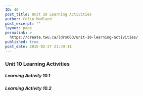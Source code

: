 ```yaml
---
ID: 40
post_title: Unit 10 Learning Activities
author: Colin Madland
post_excerpt: ""
layout: page
permalink: >
  https://create.twu.ca/ldrs663/unit-10-learning-activities/
published: true
post_date: 2018-02-27 21:49:11
---
```

### Unit 10 Learning Activities

##### Learning Activity 10.1

##### Learning Activity 10.2
